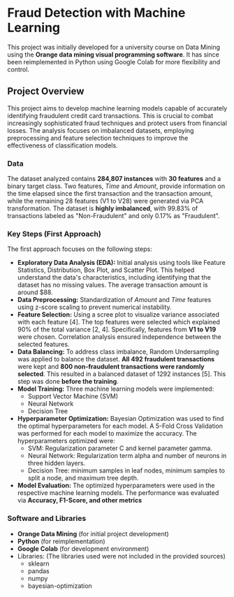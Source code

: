 # Fraud Detection with Machine Learning

This project was initially developed for a university course on Data Mining using the **Orange data mining visual programming software**. It has since been reimplemented in Python using Google Colab for more flexibility and control.

## Project Overview

This project aims to develop machine learning models capable of accurately identifying fraudulent credit card transactions. This is crucial to combat increasingly sophisticated fraud techniques and protect users from financial losses. The analysis focuses on imbalanced datasets, employing preprocessing and feature selection techniques to improve the effectiveness of classification models.

### Data

The dataset analyzed contains **284,807 instances** with **30 features** and a binary target class. Two features, *Time* and *Amount*, provide information on the time elapsed since the first transaction and the transaction amount, while the remaining 28 features (V1 to V28) were generated via PCA transformation. The dataset is **highly imbalanced**, with 99.83% of transactions labeled as "Non-Fraudulent" and only 0.17% as "Fraudulent".

### Key Steps (First Approach)

The first approach focuses on the following steps:

*   **Exploratory Data Analysis (EDA):** Initial analysis using tools like Feature Statistics, Distribution, Box Plot, and Scatter Plot. This helped understand the data's characteristics, including identifying that the dataset has no missing values. The average transaction amount is around $88.
*   **Data Preprocessing:** Standardization of *Amount* and *Time* features using z-score scaling to prevent numerical instability.
*   **Feature Selection:** Using a scree plot to visualize variance associated with each feature [4]. The top features were selected which explained 90% of the total variance [2, 4]. Specifically, features from **V1 to V19** were chosen. Correlation analysis ensured independence between the selected features.
*   **Data Balancing:** To address class imbalance, Random Undersampling was applied to balance the dataset. **All 492 fraudulent transactions** were kept and **800 non-fraudulent transactions were randomly selected**. This resulted in a balanced dataset of 1292 instances [5]. This step was done **before the training**.
*   **Model Training:** Three machine learning models were implemented:
    *   Support Vector Machine (SVM)
    *   Neural Network
    *   Decision Tree
*   **Hyperparameter Optimization:** Bayesian Optimization was used to find the optimal hyperparameters for each model. A 5-Fold Cross Validation was performed for each model to maximize the accuracy. The hyperparameters optimized were:
    *   SVM: Regularization parameter C and kernel parameter gamma.
    *   Neural Network: Regularization term alpha and number of neurons in three hidden layers.
    *   Decision Tree: minimum samples in leaf nodes, minimum samples to split a node, and maximum tree depth.
*   **Model Evaluation:** The optimized hyperparameters were used in the respective machine learning models. The performance was evaluated via **Accuracy, F1-Score, and other metrics**

### Software and Libraries

*   **Orange Data Mining** (for initial project development)
*   **Python** (for reimplementation)
*   **Google Colab** (for development environment)
*   Libraries: (The libraries used were not included in the provided sources)
    *   sklearn
    *   pandas
    *   numpy
    *   bayesian-optimization
